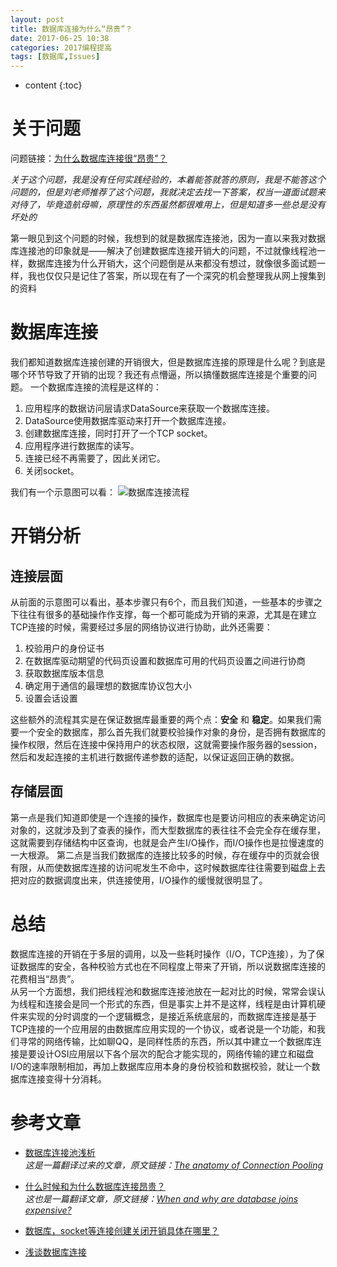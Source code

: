 ```yaml
---
layout: post
title: 数据库连接为什么“昂贵”？
date: 2017-06-25 10:38
categories: 2017编程提高
tags: [数据库,Issues]
---
```


* content
{:toc}

# 关于问题
问题链接：[为什么数据库连接很“昂贵"？](https://github.com/onlyliuxin/coding2017/issues/451)

*关于这个问题，我是没有任何实践经验的，本着能答就答的原则，我是不能答这个问题的，但是刘老师推荐了这个问题，我就决定去找一下答案，权当一道面试题来对待了，毕竟造航母嘛，原理性的东西虽然都很难用上，但是知道多一些总是没有坏处的*

第一眼见到这个问题的时候，我想到的就是数据库连接池，因为一直以来我对数据库连接池的印象就是——解决了创建数据库连接开销大的问题，不过就像线程池一样，数据库连接为什么开销大，这个问题倒是从来都没有想过，就像很多面试题一样，我也仅仅只是记住了答案，所以现在有了一个深究的机会整理我从网上搜集到的资料
# 数据库连接
我们都知道数据库连接创建的开销很大，但是数据库连接的原理是什么呢？到底是哪个环节导致了开销的出现？我还有点懵逼，所以搞懂数据库连接是个重要的问题。
一个数据库连接的流程是这样的：
1. 应用程序的数据访问层请求DataSource来获取一个数据库连接。
2. DataSource使用数据库驱动来打开一个数据库连接。
3. 创建数据库连接，同时打开了一个TCP socket。
4. 应用程序进行数据库的读写。
5. 连接已经不再需要了，因此关闭它。
6. 关闭socket。

我们有一个示意图可以看：
![][1]

# 开销分析
## 连接层面
从前面的示意图可以看出，基本步骤只有6个，而且我们知道，一些基本的步骤之下往往有很多的基础操作作支撑，每一个都可能成为开销的来源，尤其是在建立TCP连接的时候，需要经过多层的网络协议进行协助，此外还需要：
1. 校验用户的身份证书
2. 在数据库驱动期望的代码页设置和数据库可用的代码页设置之间进行协商
3. 获取数据库版本信息
4. 确定用于通信的最理想的数据库协议包大小
5. 设置会话设置

这些额外的流程其实是在保证数据库最重要的两个点：**安全** 和 **稳定**。如果我们需要一个安全的数据库，那么首先我们就要校验操作对象的身份，是否拥有数据库的操作权限，然后在连接中保持用户的状态权限，这就需要操作服务器的session，然后和发起连接的主机进行数据传递参数的适配，以保证返回正确的数据。
## 存储层面
第一点是我们知道即使是一个连接的操作，数据库也是要访问相应的表来确定访问对象的，这就涉及到了查表的操作，而大型数据库的表往往不会完全存在缓存里，这就需要到存储结构中区查询，也就是会产生I/O操作，而I/O操作也是拉慢速度的一大根源。
第二点是当我们数据库的连接比较多的时候，存在缓存中的页就会很有限，从而使数据库连接的访问呢发生不命中，这时候数据库往往需要到磁盘上去把对应的数据调度出来，供连接使用，I/O操作的缓慢就很明显了。

# 总结
数据库连接的开销在于多层的调用，以及一些耗时操作（I/O，TCP连接），为了保证数据库的安全，各种校验方式也在不同程度上带来了开销，所以说数据库连接的花费相当“昂贵”。  
从另一个方面想，我们把线程池和数据库连接池放在一起对比的时候，常常会误认为线程和连接会是同一个形式的东西，但是事实上并不是这样，线程是由计算机硬件来实现的分时调度的一个逻辑概念，是接近系统底层的，而数据库连接是基于TCP连接的一个应用层的由数据库应用实现的一个协议，或者说是一个功能，和我们寻常的网络传输，比如聊QQ，是同样性质的东西，所以其中建立一个数据库连接是要设计OSI应用层以下各个层次的配合才能实现的，网络传输的建立和磁盘I/O的速率限制相加，再加上数据库应用本身的身份校验和数据校验，就让一个数据库连接变得十分消耗。

# 参考文章
- [数据库连接池浅析](http://it.deepinmind.com/db/2014/05/04/the-anatomy-of-connection-pooling.html)  
*这是一篇翻译过来的文章，原文链接：[The anatomy of Connection Pooling](https://vladmihalcea.com/2014/04/17/the-anatomy-of-connection-pooling/)*
- [什么时候和为什么数据库连接昂贵？](https://gxnotes.com/article/68080.html)  
*这也是一篇翻译文章，原文链接：[When and why are database joins expensive?](https://stackoverflow.com/questions/173726/when-and-why-are-database-joins-expensive?answertab=votes)*
- [数据库，socket等连接创建关闭开销具体在哪里？](https://www.zhihu.com/question/21924188)
- [浅谈数据库连接](http://blog.csdn.net/dba_huangzj/article/details/7650348)


  [1]: https://www.github.com/lanyuanxiaoyao/GitGallery/raw/master/%E5%B0%8F%E4%B9%A6%E5%8C%A0/database.png "数据库连接流程"